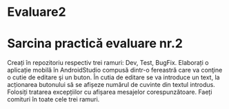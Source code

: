 # Evaluare2
# Sarcina practică evaluare nr.2

Creați în repozitoriu respectiv trei ramuri: Dev, Test, BugFix. Elaborați o aplicație mobilă în AndroidStudio compusă dintr-o fereastră care va conţine o cutie de editare şi un buton. În cutia de editare se va introduce un text, la acționarea butonului să se afișeze numărul de cuvinte din textul introdus. Folosiți tratarea excepțiilor cu afișarea mesajelor corespunzătoare. Faeți comituri în toate cele trei ramuri.
